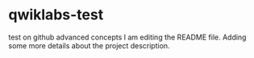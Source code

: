 # qwiklabs-test
test on github advanced concepts
I am editing the README file. Adding some more details about the project description.
